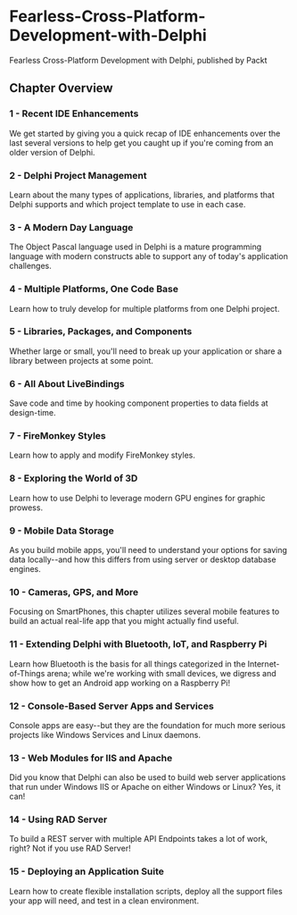 # Fearless-Cross-Platform-Development-with-Delphi
Fearless Cross-Platform Development with Delphi, published by Packt

## Chapter Overview ##

### 1 - Recent IDE Enhancements
We get started by giving you a quick recap of IDE enhancements over the last several versions to help get you caught up if you're coming from an older version of Delphi.

### 2 - Delphi Project Management
Learn about the many types of applications, libraries, and platforms that Delphi supports and which project template to use in each case.

### 3 - A Modern Day Language
The Object Pascal language used in Delphi is a mature programming language with modern constructs able to support any of today's application challenges.

### 4 - Multiple Platforms, One Code Base
Learn how to truly develop for multiple platforms from one Delphi project.

### 5 - Libraries, Packages, and Components
Whether large or small, you'll need to break up your application or share a library between projects at some point.

### 6 - All About LiveBindings
Save code and time by hooking component properties to data fields at design-time.

### 7 - FireMonkey Styles
Learn how to apply and modify FireMonkey styles.

### 8 - Exploring the World of 3D
Learn how to use Delphi to leverage modern GPU engines for graphic prowess.

### 9 - Mobile Data Storage
As you build mobile apps, you'll need to understand your options for saving data locally--and how this differs from using server or desktop database engines.

### 10 - Cameras, GPS, and More
Focusing on SmartPhones, this chapter utilizes several mobile features to build an actual real-life app that you might actually find useful.

### 11 - Extending Delphi with Bluetooth, IoT, and Raspberry Pi
Learn how Bluetooth is the basis for all things categorized in the Internet-of-Things arena; while we're working with small devices, we digress and show how to get an Android app working on a Raspberry Pi!

### 12 - Console-Based Server Apps and Services
Console apps are easy--but they are the foundation for much more serious projects like Windows Services and Linux daemons.

### 13 - Web Modules for IIS and Apache
Did you know that Delphi can also be used to build web server applications that run under Windows IIS or Apache on either Windows or Linux?  Yes, it can!

### 14 - Using RAD Server
To build a REST server with multiple API Endpoints takes a lot of work, right?  Not if you use RAD Server!

### 15 - Deploying an Application Suite
Learn how to create flexible installation scripts, deploy all the support files your app will need, and test in a clean environment.
